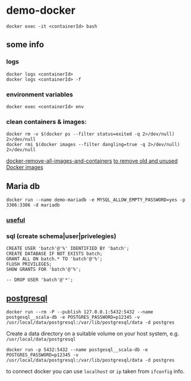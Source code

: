 # demo-docker

    docker exec -it <containerId> bash

## some info
### logs
    docker logs <containerId>
    docker logs <containerId> -f
### environment variables
    docker exec <containerId> env
### clean containers & images:

    docker rm -v $(docker ps --filter status=exited -q 2>/dev/null) 2>/dev/null
    docker rmi $(docker images --filter dangling=true -q 2>/dev/null) 2>/dev/null
    
[docker-remove-all-images-and-containers](docker-remove-all-images-and-containershttps://techoverflow.net/2013/10/22/docker-remove-all-images-and-containers/)
[to remove old and unused Docker images](https://stackoverflow.com/a/32723127/5728095)

## Maria db

    docker run --name demo-mariadb -e MYSQL_ALLOW_EMPTY_PASSWORD=yes -p 3306:3306 -d mariadb
    
### [useful](https://hub.docker.com/r/mysql/mysql-server)

### sql (create schema|user|privelegies)
    
	CREATE USER 'batch'@'%' IDENTIFIED BY 'batch';
	CREATE DATABASE IF NOT EXISTS batch;
	GRANT ALL ON batch.* TO 'batch'@'%';
	FLUSH PRIVILEGES;
	SHOW GRANTS FOR 'batch'@'%';
    
    -- DROP USER 'batch'@'*';

## [postgresql](https://hub.docker.com/_/postgres)


    docker run --rm -P --publish 127.0.0.1:5432:5432 --name postgesql__scala-db -e POSTGRES_PASSWORD=p12345 -v /usr/local/data/postgresql:/var/lib/postgresql/data -d postgres

Create a data directory on a suitable volume on your host system, e.g. `/usr/local/data/postgresql`

    docker run -p 5432:5432 --name postgesql__scala-db -e POSTGRES_PASSWORD=p12345 -v /usr/local/data/postgresql:/var/lib/postgresql/data -d postgres

to connect docker you can use `localhost` or `ip` taken from `ifconfig` info.

